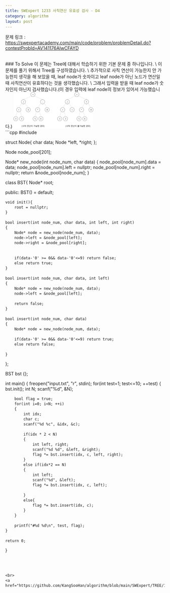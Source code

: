 ```yaml
---
title: SWExpert 1233 사칙연산 유효성 검사 - D4
category: algorithm
layout: post
---
```


문제 링크 : <a href="https://swexpertacademy.com/main/code/problem/problemDetail.do?contestProbId=AV141176AIwCFAYD">https://swexpertacademy.com/main/code/problem/problemDetail.do?contestProbId=AV141176AIwCFAYD</a>

<br>
### To Solve
이 문제는 Tree에 대해서 학습하기 위한 기본 문제 중 하나입니다. \
이 문제를 풀기 위해서 Tree를 구성하였습니다. \
추가적으로 사칙 연산이 가능한지 안 가능한지 생각을 해 보았을 때, leaf node가 숫자이고 leaf node가 아닌 노드가 연산일 때 사칙연산이 유효하다는 것을 생각했습니다. \
그래서 입력을 받을 때 leaf node가 숫자인지 아닌지 검사했습니다.(이 경우 입력에 leaf node의 정보가 있어서 가능했습니다.) 

<img src="/assets/img/algorithm/swe_1233.jpg" width="50%" height="50%">


<br>
```cpp
#include <stdio.h>

struct Node{
    char data;
    Node *left, *right;
};

Node node_pool[201];

Node* new_node(int node_num, char data)
{
    node_pool[node_num].data = data;
    node_pool[node_num].left = nullptr;
    node_pool[node_num].right = nullptr;
    return &node_pool[node_num];
}

class BST{
    Node* root;

public:
    BST() = default;

    void init(){
        root = nullptr;
    }

    bool insert(int node_num, char data, int left, int right)
    {
        Node* node = new_node(node_num, data);
        node->left = &node_pool[left];
        node->right = &node_pool[right];


        if(data-'0' >= 0&& data-'0'<=9) return false;
        else return true;
    }

    bool insert(int node_num, char data, int left)
    {
        Node* node = new_node(node_num, data);
        node->left = &node_pool[left];

        return false;
    }

    bool insert(int node_num, char data)
    {
        Node* node = new_node(node_num, data);

        if(data-'0' >= 0&& data-'0'<=9) return true;
        else return false;
        
    }
};

BST bst {};


int main()
{
    freopen("input.txt", "r", stdin);
    for(int test=1; test<=10; ++test)
    {
        bst.init();
        int N;
        scanf("%d", &N);

        bool flag = true;
        for(int i=0; i<N; ++i)
        {
            int idx;
            char c;
            scanf("%d %c", &idx, &c);

            if(idx * 2 < N)
            {
                int left, right;
                scanf("%d %d", &left, &right);
                flag *= bst.insert(idx, c, left, right);
            }
            else if(idx*2 == N)
            {
                int left;
                scanf("%d", &left);
                flag *= bst.insert(idx, c, left);
                
            }
            else{
                flag *= bst.insert(idx, c);
            }
        }   

        printf("#%d %d\n", test, flag);
    }

    return 0;
}
```



<br>
<a href="https://github.com/KangSooHan/algorithm/blob/main/SWExpert/TREE/1233/main.cpp">Code</a>
